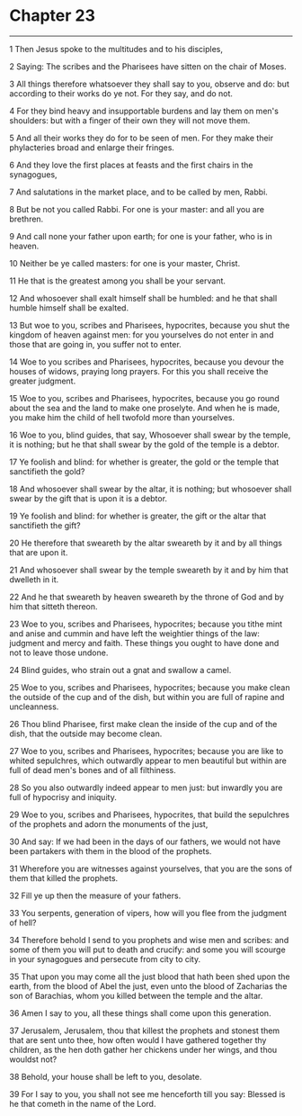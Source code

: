 # Chapter 23

***

1 Then Jesus spoke to the multitudes and to his disciples,

2 Saying: The scribes and the Pharisees have sitten on the chair of Moses.

3 All things therefore whatsoever they shall say to you, observe and do: but according to their works do ye not. For they say, and do not.

4 For they bind heavy and insupportable burdens and lay them on men's shoulders: but with a finger of their own they will not move them.

5 And all their works they do for to be seen of men. For they make their phylacteries broad and enlarge their fringes.

6 And they love the first places at feasts and the first chairs in the synagogues,

7 And salutations in the market place, and to be called by men, Rabbi.

8 But be not you called Rabbi. For one is your master: and all you are brethren.

9 And call none your father upon earth; for one is your father, who is in heaven.

10 Neither be ye called masters: for one is your master, Christ.

11 He that is the greatest among you shall be your servant.

12 And whosoever shall exalt himself shall be humbled: and he that shall humble himself shall be exalted.

13 But woe to you, scribes and Pharisees, hypocrites, because you shut the kingdom of heaven against men: for you yourselves do not enter in and those that are going in, you suffer not to enter.

14 Woe to you scribes and Pharisees, hypocrites, because you devour the houses of widows, praying long prayers. For this you shall receive the greater judgment.

15 Woe to you, scribes and Pharisees, hypocrites, because you go round about the sea and the land to make one proselyte. And when he is made, you make him the child of hell twofold more than yourselves.

16 Woe to you, blind guides, that say, Whosoever shall swear by the temple, it is nothing; but he that shall swear by the gold of the temple is a debtor.

17 Ye foolish and blind: for whether is greater, the gold or the temple that sanctifieth the gold?

18 And whosoever shall swear by the altar, it is nothing; but whosoever shall swear by the gift that is upon it is a debtor.

19 Ye foolish and blind: for whether is greater, the gift or the altar that sanctifieth the gift?

20 He therefore that sweareth by the altar sweareth by it and by all things that are upon it.

21 And whosoever shall swear by the temple sweareth by it and by him that dwelleth in it.

22 And he that sweareth by heaven sweareth by the throne of God and by him that sitteth thereon.

23 Woe to you, scribes and Pharisees, hypocrites; because you tithe mint and anise and cummin and have left the weightier things of the law: judgment and mercy and faith. These things you ought to have done and not to leave those undone.

24 Blind guides, who strain out a gnat and swallow a camel.

25 Woe to you, scribes and Pharisees, hypocrites; because you make clean the outside of the cup and of the dish, but within you are full of rapine and uncleanness.

26 Thou blind Pharisee, first make clean the inside of the cup and of the dish, that the outside may become clean.

27 Woe to you, scribes and Pharisees, hypocrites; because you are like to whited sepulchres, which outwardly appear to men beautiful but within are full of dead men's bones and of all filthiness.

28 So you also outwardly indeed appear to men just: but inwardly you are full of hypocrisy and iniquity.

29 Woe to you, scribes and Pharisees, hypocrites, that build the sepulchres of the prophets and adorn the monuments of the just,

30 And say: If we had been in the days of our fathers, we would not have been partakers with them in the blood of the prophets.

31 Wherefore you are witnesses against yourselves, that you are the sons of them that killed the prophets.

32 Fill ye up then the measure of your fathers.

33 You serpents, generation of vipers, how will you flee from the judgment of hell?

34 Therefore behold I send to you prophets and wise men and scribes: and some of them you will put to death and crucify: and some you will scourge in your synagogues and persecute from city to city.

35 That upon you may come all the just blood that hath been shed upon the earth, from the blood of Abel the just, even unto the blood of Zacharias the son of Barachias, whom you killed between the temple and the altar.

36 Amen I say to you, all these things shall come upon this generation.

37 Jerusalem, Jerusalem, thou that killest the prophets and stonest them that are sent unto thee, how often would I have gathered together thy children, as the hen doth gather her chickens under her wings, and thou wouldst not?

38 Behold, your house shall be left to you, desolate.

39 For I say to you, you shall not see me henceforth till you say: Blessed is he that cometh in the name of the Lord.


